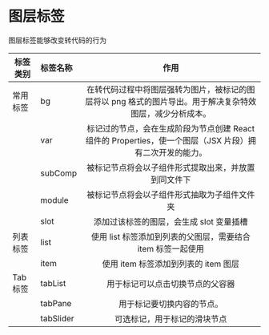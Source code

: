 # 图层标签

图层标签能够改变转代码的行为

| 标签类别 | 标签名称  |                                                   作用                                                    | 
| -------- | :-------- | :-------------------------------------------------------------------------------------------------------: |
| 常用标签 | bg        | 在转代码过程中将图层强转为图片，被标记的图层将以 png 格式的图片导出。用于解决复杂特效图层，减少分析成本。 |
| &nbsp;   | var       | 标记过的节点，会在生成阶段为节点创建 React 组件的 Properties，使一个图层（JSX 片段）拥有二次开发的能力。  |
| &nbsp;   | subComp   |              被标记节点将会以子组件形式提取出来，并放置到同文件下                |
| &nbsp;   | module       |               被标记节点将会以子组件形式抽取为子组件文件夹               |
| &nbsp;   | slot      |                                 添加过该标签的图层，会生成 slot 变量插槽                                  |
| 列表标签  | list      |                       使用 list 标签添加到列表的父图层，需要结合 item 标签一起使用                        |
| &nbsp;   | item      |                                   使用 item 标签添加到列表的 item 图层                                    |
| Tab 标签 | tabList   |                                     用于标记可以点击切换节点的父容器                                      |
| &nbsp;   | tabPane   |                                        用于标记要切换内容的节点。                                         |
| &nbsp;   | tabSlider |                                       可选标记，用于标记的滑块节点                                        |
